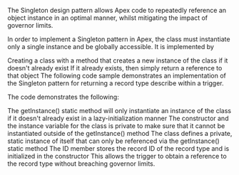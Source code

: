 The Singleton design pattern allows Apex code to repeatedly reference an object instance in an optimal manner, whilst mitigating the impact of governor limits.

In order to implement a Singleton pattern in Apex, the class must instantiate only a single instance and be globally accessible. It is implemented by

Creating a class with a method that creates a new instance of the class if it doesn't already exist
If it already exists, then simply return a reference to that object
The following code sample demonstrates an implementation of the Singleton pattern for returning a record type describe within a trigger.

The code demonstrates the following:

The getInstance() static method will only instantiate an instance of the class if it doesn't already exist in a lazy-initialization manner
The constructor and the instance variable for the class is private to make sure that it cannot be instantiated outside of the getInstance() method
The class defines a private, static instance of itself that can only be referenced via the getInstance() static method
The ID member stores the record ID of the record type and is initialized in the constructor
This allows the trigger to obtain a reference to the record type without breaching governor limits.